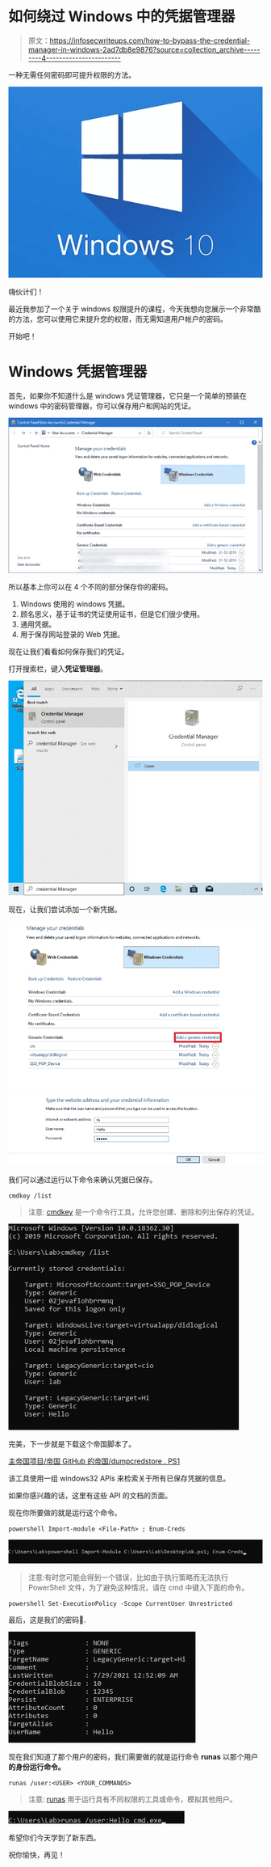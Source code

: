 # 如何绕过 Windows 中的凭据管理器

> 原文：<https://infosecwriteups.com/how-to-bypass-the-credential-manager-in-windows-2ad7db8e9876?source=collection_archive---------4----------------------->

一种无需任何密码即可提升权限的方法。

[![](img/a1e6266e4fa9288b074ad4b0f77e8421.png)](https://blog.giotech.net/aggiornare-windows-10-senza-collegarsi-al-sito-della-microsoft/)

嗨伙计们！

最近我参加了一个关于 windows 权限提升的课程，今天我想向您展示一个非常酷的方法，您可以使用它来提升您的权限，而无需知道用户帐户的密码。

开始吧！

# Windows 凭据管理器

首先，如果你不知道什么是 windows 凭证管理器，它只是一个简单的预装在 windows 中的密码管理器，你可以保存用户和网站的凭证。

[![](img/7e5ce2c4839478b5ce5d67bb37a027af.png)](https://mitchproduction.com/come-aprire-e-utilizzare-gestione-credenziali-di-windows-in-windows-10-outlook/)

所以基本上你可以在 4 个不同的部分保存你的密码。

1.  Windows 使用的 windows 凭据。
2.  顾名思义，基于证书的凭证使用证书，但是它们很少使用。
3.  通用凭据。
4.  用于保存网站登录的 Web 凭据。

现在让我们看看如何保存我们的凭证。

打开搜索栏，键入**凭证管理器**。

![](img/8416ae7386ab4706e4fc533682da636d.png)

现在，让我们尝试添加一个新凭据。

![](img/727293cbffc3605fda6f8309e337af0a.png)![](img/8206e773b8593da0a94e5f6e3facb41d.png)

我们可以通过运行以下命令来确认凭据已保存。

```
cmdkey /list
```

> 注意: [cmdkey](https://docs.microsoft.com/en-us/previous-versions/windows/it-pro/windows-server-2012-r2-and-2012/cc754243(v=ws.11)) 是一个命令行工具，允许您创建、删除和列出保存的凭证。

![](img/a0343ff5e39bfc351d1d41cddd27bfb4.png)

完美，下一步就是下载这个帝国脚本了。

[主帝国项目/帝国 GitHub 的帝国/dumpcredstore . PS1](https://github.com/EmpireProject/Empire/blob/master/data/module_source/credentials/dumpCredStore.ps1)

该工具使用一组 windows32 APIs 来检索关于所有已保存凭据的信息。

如果你感兴趣的话，这里有这些 API 的文档的页面。

现在你所要做的就是运行这个命令。

```
powershell Import-module <File-Path> ; Enum-Creds
```

![](img/4b2b7f2bcd2198e760f54f4ba6e70191.png)

> 注意:有时您可能会得到一个错误，比如由于执行策略而无法执行 PowerShell 文件，为了避免这种情况，请在 cmd 中键入下面的命令。

```
powershell Set-ExecutionPolicy -Scope CurrentUser Unrestricted
```

最后，这是我们的密码🥳.

![](img/ce510366c6b88b3b7f1ac03183cdb42e.png)

现在我们知道了那个用户的密码，我们需要做的就是运行命令 **runas** 以那个用户**的身份运行命令。**

```
runas /user:<USER> <YOUR_COMMANDS>
```

> 注意: [runas](https://docs.microsoft.com/en-us/previous-versions/windows/it-pro/windows-server-2012-r2-and-2012/cc771525(v=ws.11)) 用于运行具有不同权限的工具或命令，模拟其他用户。

![](img/53c34b399c8dcd37beb07ec31f1dfe11.png)

希望你们今天学到了新东西。

祝你愉快，再见！